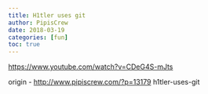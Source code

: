 ```yaml
---
title: H1tler uses git
author: PipisCrew
date: 2018-03-19
categories: [fun]
toc: true
---
```


https://www.youtube.com/watch?v=CDeG4S-mJts

origin - http://www.pipiscrew.com/?p=13179 h1tler-uses-git
